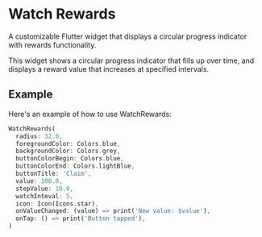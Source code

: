# Watch Rewards

A customizable Flutter widget that displays a circular progress indicator
with rewards functionality.

This widget shows a circular progress indicator that fills up over time,
and displays a reward value that increases at specified intervals.

## Example

Here's an example of how to use WatchRewards:

```dart
WatchRewards(
  radius: 32.0,
  foregroundColor: Colors.blue,
  backgroundColor: Colors.grey,
  buttonColorBegin: Colors.blue,
  buttonColorEnd: Colors.lightBlue,
  buttonTitle: 'Claim',
  value: 100.0,
  stepValue: 10.0,
  watchInteval: 5,
  icon: Icon(Icons.star),
  onValueChanged: (value) => print('New value: $value'),
  onTap: () => print('Button tapped'),
)
```
